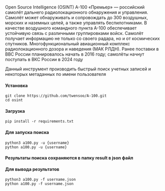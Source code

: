 Open Source Intelligence (OSINT)
А-100 «Премьер» — российский самолёт дальнего радиолокационного обнаружения и управления. Самолёт может обнаруживать и сопровождать до 300 воздушных, морских и наземных целей, а также управлять беспилотниками. В качестве воздушного командного пункта А-100 обеспечивает устойчивую связь с различными группировками войск. Самолёт получает информацию не только со своего радара, но и от космических спутников. Многофункциональный авиационный комплекс радиолокационного дозора и наведения (МАК РЛДН).
Ранее поставки в ВВС России планировалось начать в 2016 году; самолёты начнут поступать в ВКС России в 2024 году

Данный инструмент производить быстрый поиск учетных записей и некоторых метаданных по имени пользователя


#### Установка
````shell
git clone https://github.com/twensoo/A-100.git
cd osint
````

#### Загрузка
```shell
pip install -r requirements.txt
```

#### Для запуска поиска
```shell
python3 a100.py -u {username}
python a100.py -u {username}
```

#### Результаты поиска сохраняются в папку result в json файл
#### Для вывода результатов
```shell
python3 a100.py -f username.json
python a100.py -f username.json
```

